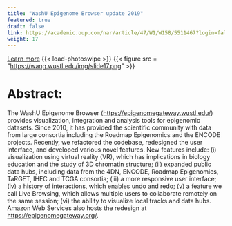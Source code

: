 ```yaml
---
title: "WashU Epigenome Browser update 2019"
featured: true
draft: false
link: https://academic.oup.com/nar/article/47/W1/W158/5511467?login=false
weight: 17
---
```


[Learn more](https://academic.oup.com/nar/article/47/W1/W158/5511467?login=false)
{{< load-photoswipe >}}
{{< figure src = "https://wang.wustl.edu/img/slide17.png" >}}

# Abstract:
The WashU Epigenome Browser (https://epigenomegateway.wustl.edu/) provides visualization, integration and analysis tools for epigenomic datasets. Since 2010, it has provided the scientific community with data from large consortia including the Roadmap Epigenomics and the ENCODE projects. Recently, we refactored the codebase, redesigned the user interface, and developed various novel features. New features include: (i) visualization using virtual reality (VR), which has implications in biology education and the study of 3D chromatin structure; (ii) expanded public data hubs, including data from the 4DN, ENCODE, Roadmap Epigenomics, TaRGET, IHEC and TCGA consortia; (iii) a more responsive user interface; (iv) a history of interactions, which enables undo and redo; (v) a feature we call Live Browsing, which allows multiple users to collaborate remotely on the same session; (vi) the ability to visualize local tracks and data hubs. Amazon Web Services also hosts the redesign at https://epigenomegateway.org/.